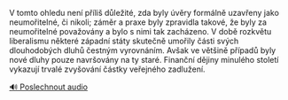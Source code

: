 
V tomto ohledu není příliš důležité, zda byly úvěry formálně uzavřeny jako neumořitelné, či nikoli; záměr a praxe byly zpravidla takové, že byly za neumořitelné považovány a bylo s nimi tak zacházeno. V době rozkvětu liberalismu některé západní státy skutečně umořily části svých dlouhodobých dluhů čestným vyrovnáním. Avšak ve většině případů byly nové dluhy pouze navršovány na ty staré. Finanční dějiny minulého století vykazují trvalé zvyšování částky veřejného zadlužení.

[🔊 Poslechnout audio](/data/7-paragraphs/audio/chapter_44/para_007-V-tomto-ohledu-nen-pli-dleit-zda-byly-vr.mp3)
